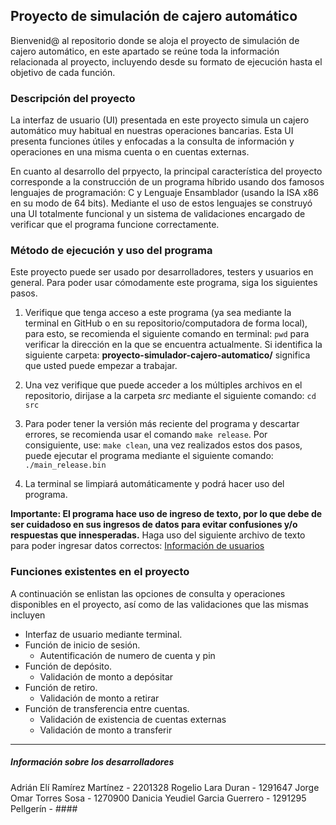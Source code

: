 ## Proyecto de simulación de cajero automático
Bienvenid@ al repositorio donde se aloja el proyecto de simulación de cajero automático, en este apartado se reúne toda la información relacionada al proyecto, incluyendo desde su formato de ejecución hasta el objetivo de cada función.

### Descripción del proyecto
La interfaz de usuario (UI) presentada en este proyecto simula un cajero automático muy habitual en nuestras operaciones bancarias. Esta UI presenta funciones útiles y enfocadas a la consulta de información y operaciones en una misma cuenta o en cuentas externas. 

En cuanto al desarrollo del prpyecto, la principal característica del proyecto corresponde a la construcción de un programa híbrido usando dos famosos lenguajes de programación: C y Lenguaje Ensamblador (usando la ISA x86 en su modo de 64 bits). Mediante el uso de estos lenguajes se construyó una UI totalmente funcional y un sistema de validaciones encargado de verificar que el programa funcione correctamente.

### Método de ejecución y uso del programa
Este proyecto puede ser usado por desarrolladores, testers y usuarios en general. Para poder usar cómodamente este programa, siga los siguientes pasos.
1. Verifique que tenga acceso a este programa (ya sea mediante la terminal en GitHub o en su repositorio/computadora de forma local), para esto, se recomienda el siguiente comando en terminal: `pwd` para verificar la dirección en la que se encuentra actualmente. Si identifica la siguiente carpeta: **proyecto-simulador-cajero-automatico/** significa que usted puede empezar a trabajar.

2. Una vez verifique que puede acceder a los múltiples archivos en el repositorio, dirijase a la carpeta *src* mediante el siguiente comando: `cd src`

3. Para poder tener la versión más reciente del programa y descartar errores, se recomienda usar el comando `make release`.  Por consiguiente, use: `make clean`, una vez realizados estos dos pasos, puede ejecutar el programa mediante el siguiente comando: `./main_release.bin`

4. La terminal se limpiará automáticamente y podrá hacer uso del programa.

**Importante: El programa hace uso de ingreso de texto, por lo que debe de ser cuidadoso en sus ingresos de datos para evitar confusiones y/o respuestas que innesperadas.** Haga uso del siguiente archivo de texto para poder ingresar datos correctos: [Información de usuarios](https://drive.google.com/file/d/1226QPkL5M2XFGopv3rYX7ZssU-V_LnC3/view?usp=sharing "Información de usuarios")

### Funciones existentes en el proyecto
A continuación se enlistan las opciones de consulta y operaciones disponibles en el proyecto, así como de las validaciones que las mismas incluyen 
- Interfaz de usuario mediante terminal.
- Función de inicio de sesión.
	 - Autentificación de numero de cuenta y pin
- Función de depósito.
	- Validación de monto a depósitar
- Función de retiro.
	- Validación de monto a retirar
- Función de transferencia entre cuentas.
	- Validación de existencia de cuentas externas
	- Validación de monto a transferir
	
------------
##### Información sobre los desarrolladores
Adrián Elí Ramírez Martínez - 2201328
Rogelio Lara Duran - 1291647
Jorge Omar Torres Sosa - 1270900
Danicia Yeudiel Garcia Guerrero - 1291295
Pellgerín - ####